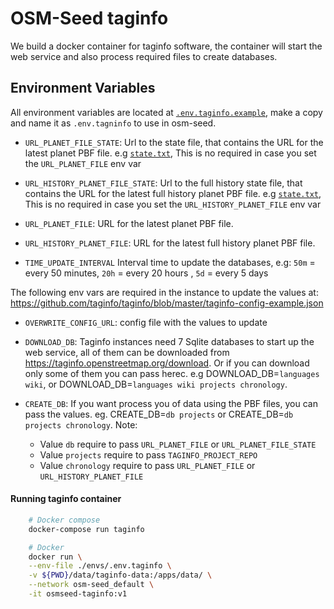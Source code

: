 # OSM-Seed taginfo

We build a docker container for taginfo software, the container will start the web service and also process required files to create databases.

## Environment Variables

All environment variables are located at [`.env.taginfo.example`](./../../envs/.env.taginfo.example), make a copy and name it as `.env.tagninfo` to use in osm-seed.

- `URL_PLANET_FILE_STATE`: Url to the state file, that contains the URL for the latest planet PBF file. e.g [`state.txt`](https://planet.openhistoricalmap.org.s3.amazonaws.com/planet/state.txt), This is no required in case you set the `URL_PLANET_FILE` env var

- `URL_HISTORY_PLANET_FILE_STATE`: Url to the full history state file, that contains the URL for the latest full history planet PBF file. e.g [`state.txt`](https://planet.openhistoricalmap.org.s3.amazonaws.com/planet/full-history/state.txt), This is no required in case you set the `URL_HISTORY_PLANET_FILE` env var

- `URL_PLANET_FILE`: URL for the latest planet PBF file.
- `URL_HISTORY_PLANET_FILE`: URL for the latest full history planet PBF file.
- `TIME_UPDATE_INTERVAL` Interval time to update the databases, e.g: `50m` = every 50 minutes, `20h` = every 20 hours , `5d` = every 5 days

The following env vars are required in the instance to update the values at: https://github.com/taginfo/taginfo/blob/master/taginfo-config-example.json

- `OVERWRITE_CONFIG_URL`: config file with the values to update

- `DOWNLOAD_DB`: Taginfo instances need 7 Sqlite databases to start up the web service, all of them can be downloaded from https://taginfo.openstreetmap.org/download. Or if you can download only some of them you can pass herec. e.g DOWNLOAD_DB=`languages wiki`, or DOWNLOAD_DB=`languages wiki projects chronology`.

- `CREATE_DB`: If you want process you of data using the PBF files, you can pass the values. eg. CREATE_DB=`db projects` or CREATE_DB=`db projects chronology`.
  Note: 
  - Value `db` require to pass `URL_PLANET_FILE` or `URL_PLANET_FILE_STATE` 
  - Value `projects` require to pass `TAGINFO_PROJECT_REPO` 
  - Value `chronology` require to pass `URL_PLANET_FILE` or `URL_HISTORY_PLANET_FILE`

#### Running taginfo container

```sh
    # Docker compose
    docker-compose run taginfo

    # Docker
    docker run \
    --env-file ./envs/.env.taginfo \
    -v ${PWD}/data/taginfo-data:/apps/data/ \
    --network osm-seed_default \
    -it osmseed-taginfo:v1
```